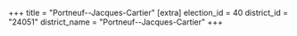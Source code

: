 +++
title = "Portneuf--Jacques-Cartier"
[extra]
election_id = 40
district_id = "24051"
district_name = "Portneuf--Jacques-Cartier"
+++
